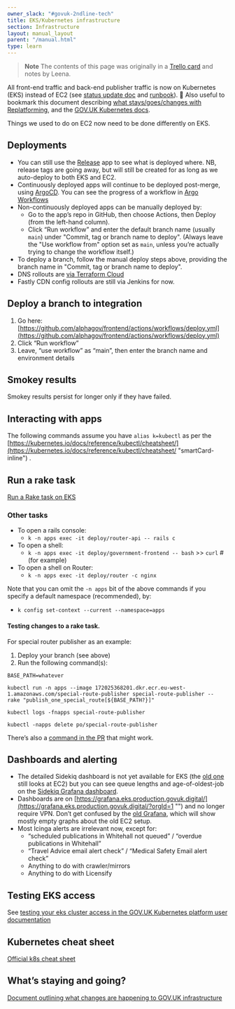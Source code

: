 ```yaml
---
owner_slack: "#govuk-2ndline-tech"
title: EKS/Kubernetes infrastructure
section: Infrastructure
layout: manual_layout
parent: "/manual.html"
type: learn
---
```


> **Note** The contents of this page was originally in a [Trello card](https://trello.com/c/hGxUILgr/1871-were-now-on-kubernetes) and notes by Leena.

All front-end traffic and back-end publisher traffic is now on Kubernetes (EKS) instead of EC2 (see [status update doc](https://docs.google.com/document/d/1BzPqMT57zXg6wL5D7vYTmKu85T4ZuDcaw5twOGPP1p0/edit "‌") and [runbook](https://docs.google.com/spreadsheets/d/1TusO_GJ5Ustte6RnZ6LIwZ8N4ZILidQ77taTClbaPB8/edit "‌")). 🎉 Also useful to bookmark this document describing [what stays/goes/changes with Replatforming](https://docs.google.com/document/d/1R8C3BtvhqTXEga4C3_KxTopjWuYVbiEgKiikTyRXXiA/edit "‌"), and the [GOV.UK Kubernetes docs](https://govuk-k8s-user-docs.publishing.service.gov.uk/ "‌").

Things we used to do on EC2 now need to be done differently on EKS.

## Deployments

- You can still use the [Release](https://release.publishing.service.gov.uk/applications "‌") app to see what is deployed where. NB, release tags are going away, but will still be created for as long as we auto-deploy to both EKS and EC2.
- Continuously deployed apps will continue to be deployed post-merge, using [ArgoCD](https://argo.eks.integration.govuk.digital/applications "‌"). You can see the progress of a workflow in [Argo Workflows](https://argo-workflows.eks.integration.govuk.digital/workflows/apps?limit=50 "‌")
- Non-continuously deployed apps can be manually deployed by:
    - Go to the app’s repo in GitHub, then choose Actions, then Deploy (from the left-hand column).
    - Click “Run workflow” and enter the default branch name (usually `main`) under "Commit, tag or branch name to deploy". (Always leave the "Use workflow from" option set as `main`, unless you’re actually trying to change the workflow itself.)
- To deploy a branch, follow the manual deploy steps above, providing the branch name in "Commit, tag or branch name to deploy".
- DNS rollouts are [via Terraform Cloud](/manual/dns.html)
- Fastly CDN config rollouts are still via Jenkins for now.

## Deploy a branch to integration

1. Go here: [https://github.com/alphagov/frontend/actions/workflows/deploy.yml](https://github.com/alphagov/frontend/actions/workflows/deploy.yml)
2. Click “Run workflow”
3. Leave, “use workflow” as “main”, then enter the branch name and environment details

## Smokey results

Smokey results persist for longer only if they have failed.

## Interacting with apps

The following commands assume you have `alias k=kubectl` as per the [https://kubernetes.io/docs/reference/kubectl/cheatsheet/](https://kubernetes.io/docs/reference/kubectl/cheatsheet/ "smartCard-inline") .

## Run a rake task

[Run a Rake task on EKS](https://docs.publishing.service.gov.uk/manual/running-rake-tasks.html#run-a-rake-task-on-eks "‌")

### Other tasks

- To open a rails console:
    - `k -n apps exec -it deploy/router-api -- rails c`
- To open a shell:
    - `k -n apps exec -it deploy/government-frontend -- bash`
      \>> `curl` # (for example)
- To open a shell on Router:
    - `k -n apps exec -it deploy/router -c nginx`

Note that you can omit the `-n apps` bit of the above commands if you specify a default namespace (recommended), by:

- `k config set-context --current --namespace=apps`

#### Testing changes to a rake task.

For special router publisher as an example:

1. Deploy your branch (see above)
2. Run the following command(s):

```
BASE_PATH=whatever

kubectl run -n apps --image 172025368201.dkr.ecr.eu-west-1.amazonaws.com/special-route-publisher special-route-publisher -- rake "publish_one_special_route[${BASE_PATH?}]"

kubectl logs -fnapps special-route-publisher

kubectl -napps delete po/special-route-publisher

```

There’s also a [command in the PR](https://github.com/alphagov/special-route-publisher/pull/257) that might work.

## Dashboards and alerting

- The detailed Sidekiq dashboard is not yet available for EKS (the [old one](https://sidekiq-monitoring.integration.govuk.digital/publishing-api/queues "‌") still looks at EC2) but you can see queue lengths and age-of-oldest-job on the [Sidekiq Grafana dashboard](https://grafana.eks.production.govuk.digital/d/2Yy8PzmVk "‌").
- Dashboards are on [https://grafana.eks.production.govuk.digital/](https://grafana.eks.production.govuk.digital/?orgId=1 "‌") and no longer require VPN. Don’t get confused by the [old Grafana](https://grafana.production.govuk.digital/ "‌"), which will show mostly empty graphs about the old EC2 setup.
- Most Icinga alerts are irrelevant now, except for:
    - “scheduled publications in Whitehall not queued” / “overdue publications in Whitehall”
    - “Travel Advice email alert check” / “Medical Safety Email alert check”
    - Anything to do with crawler/mirrors
    - Anything to do with Licensify

## Testing EKS access

See [testing your eks cluster access in the GOV.UK Kubernetes platform user documentation](https://govuk-k8s-user-docs.publishing.service.gov.uk/get-started/access-eks-cluster/#test-your-access)

## Kubernetes cheat sheet

[Official k8s cheat sheet](https://kubernetes.io/docs/reference/kubectl/cheatsheet/)

## What’s staying and going?

[Document outlining what changes are happening to GOV.UK infrastructure](https://docs.google.com/document/d/1R8C3BtvhqTXEga4C3_KxTopjWuYVbiEgKiikTyRXXiA/edit#)
